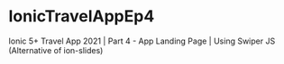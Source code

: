 # IonicTravelAppEp4
Ionic 5+ Travel App 2021 | Part 4 - App Landing Page | Using Swiper JS (Alternative of ion-slides)
